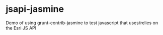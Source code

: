 jsapi-jasmine
=============

Demo of using grunt-contrib-jasmine to test javascript that uses/relies on the Esri JS API 
